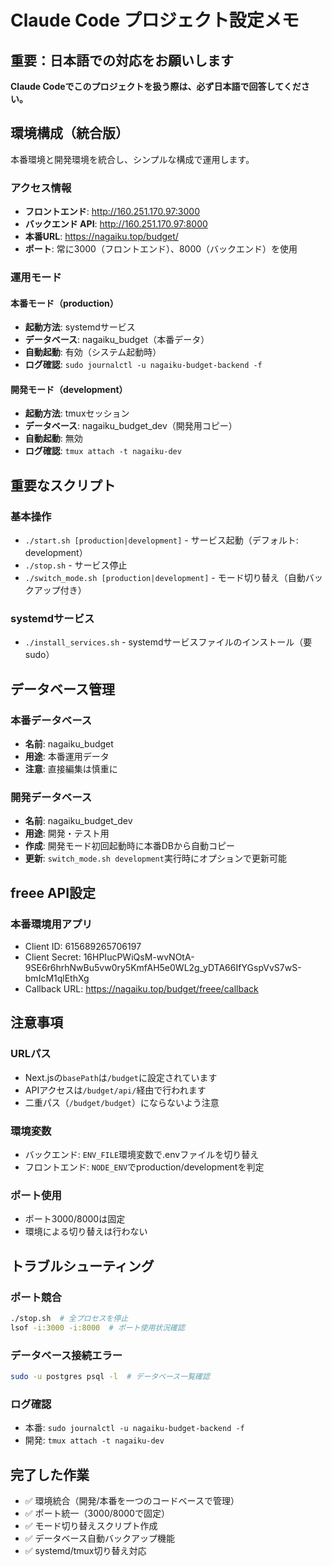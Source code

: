 # Claude Code プロジェクト設定メモ

## 重要：日本語での対応をお願いします
**Claude Codeでこのプロジェクトを扱う際は、必ず日本語で回答してください。**

## 環境構成（統合版）

本番環境と開発環境を統合し、シンプルな構成で運用します。

### アクセス情報
- **フロントエンド**: http://160.251.170.97:3000
- **バックエンド API**: http://160.251.170.97:8000
- **本番URL**: https://nagaiku.top/budget/
- **ポート**: 常に3000（フロントエンド）、8000（バックエンド）を使用

### 運用モード

#### 本番モード（production）
- **起動方法**: systemdサービス
- **データベース**: nagaiku_budget（本番データ）
- **自動起動**: 有効（システム起動時）
- **ログ確認**: `sudo journalctl -u nagaiku-budget-backend -f`

#### 開発モード（development）
- **起動方法**: tmuxセッション
- **データベース**: nagaiku_budget_dev（開発用コピー）
- **自動起動**: 無効
- **ログ確認**: `tmux attach -t nagaiku-dev`

## 重要なスクリプト

### 基本操作
- `./start.sh [production|development]` - サービス起動（デフォルト: development）
- `./stop.sh` - サービス停止
- `./switch_mode.sh [production|development]` - モード切り替え（自動バックアップ付き）

### systemdサービス
- `./install_services.sh` - systemdサービスファイルのインストール（要sudo）

## データベース管理

### 本番データベース
- **名前**: nagaiku_budget
- **用途**: 本番運用データ
- **注意**: 直接編集は慎重に

### 開発データベース
- **名前**: nagaiku_budget_dev
- **用途**: 開発・テスト用
- **作成**: 開発モード初回起動時に本番DBから自動コピー
- **更新**: `switch_mode.sh development`実行時にオプションで更新可能

## freee API設定

### 本番環境用アプリ
- Client ID: 615689265706197
- Client Secret: 16HPIucPWiQsM-wvNOtA-9SE6r6hrhNwBu5vw0ry5KmfAH5e0WL2g_yDTA66IfYGspVvS7wS-bmIcM1qlEthXg
- Callback URL: https://nagaiku.top/budget/freee/callback

## 注意事項

### URLパス
- Next.jsの`basePath`は`/budget`に設定されています
- APIアクセスは`/budget/api/`経由で行われます
- 二重パス（`/budget/budget`）にならないよう注意

### 環境変数
- バックエンド: `ENV_FILE`環境変数で.envファイルを切り替え
- フロントエンド: `NODE_ENV`でproduction/developmentを判定

### ポート使用
- ポート3000/8000は固定
- 環境による切り替えは行わない

## トラブルシューティング

### ポート競合
```bash
./stop.sh  # 全プロセスを停止
lsof -i:3000 -i:8000  # ポート使用状況確認
```

### データベース接続エラー
```bash
sudo -u postgres psql -l  # データベース一覧確認
```

### ログ確認
- 本番: `sudo journalctl -u nagaiku-budget-backend -f`
- 開発: `tmux attach -t nagaiku-dev`

## 完了した作業
- ✅ 環境統合（開発/本番を一つのコードベースで管理）
- ✅ ポート統一（3000/8000で固定）
- ✅ モード切り替えスクリプト作成
- ✅ データベース自動バックアップ機能
- ✅ systemd/tmux切り替え対応